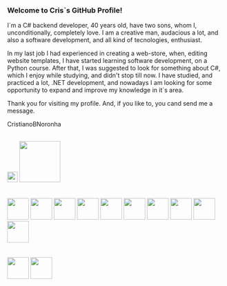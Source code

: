 ### Welcome to Cris`s GitHub Profile!

I`m a C# backend developer, 40 years old, have two sons, whom I, unconditionally, completely love. I am a creative man, audacious a lot, and also a software development, and all kind of tecnologies, enthusiast.

In my last job I had experienced in creating a web-store, when, editing website templates, I have started learning software development, on a Python course. After that, I was suggested to look for something about C#, which I enjoy while studying, and didn't stop till now. I have studied, and practiced a lot, .NET development, and nowadays I am looking for some opportunity to expand and improve my knowledge in it`s area.

Thank you for visiting my profile. And, if you like to, you cand send me a message.

CristianoBNoronha
</br></br>
<div>
  <a>
    <href = "mailto:cris_nor@hotmail.com"><img src="https://img.shields.io/badge/email-hotmail-green" height="24" target="_blank">
    <href="https://www.linkedin.com/in/cristiano-bauschert-noronha" target="_blank"><img src="https://img.shields.io/badge/-LinkedIn-%230077B5?style=for-the-badge&logo=linkedin&logoColor=white" width="95" target="_blank">   
  </a>
</div>
</br></br>
<div>
  <a>
    <img src="https://cdn.jsdelivr.net/gh/devicons/devicon/icons/csharp/csharp-original.svg" width="50" height="50" />
    <img src="https://cdn.jsdelivr.net/gh/devicons/devicon/icons/dot-net/dot-net-plain-wordmark.svg" width="50" height="50" />
    <img src="https://cdn.jsdelivr.net/gh/devicons/devicon/icons/microsoftsqlserver/microsoftsqlserver-plain-wordmark.svg" width="50" height="50" />                    
    <img src="https://cdn.jsdelivr.net/gh/devicons/devicon/icons/git/git-original.svg" width="50" height="50" />          
    <img src="https://cdn.jsdelivr.net/gh/devicons/devicon/icons/html5/html5-plain-wordmark.svg" width="50" height="50" />
    <img src="https://cdn.jsdelivr.net/gh/devicons/devicon/icons/docker/docker-original-wordmark.svg" width="50" height="50" />
    <img src="https://cdn.jsdelivr.net/gh/devicons/devicon/icons/github/github-original-wordmark.svg" width="50" height="50" />
    <img src="https://cdn.jsdelivr.net/gh/devicons/devicon/icons/nuget/nuget-original-wordmark.svg" width="50" height="50" />                  
    <img src="https://cdn.jsdelivr.net/gh/devicons/devicon/icons/azure/azure-original-wordmark.svg" width="50" height="50" />                   
    <img src="https://cdn.jsdelivr.net/gh/devicons/devicon/icons/python/python-original-wordmark.svg" width="50" height="50" />
  </a>
</div>
</br></br>
<div>
    <a>
      <img src="https://cdn.jsdelivr.net/gh/devicons/devicon/icons/jetbrains/jetbrains-original.svg" width="50" height="50" />
      <img src="https://cdn.jsdelivr.net/gh/devicons/devicon/icons/visualstudio/visualstudio-plain.svg" width="50" height="50" />
    </a>    
          

